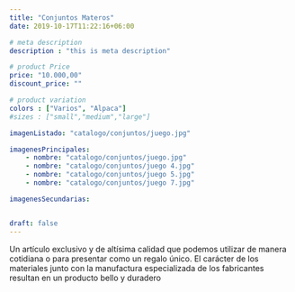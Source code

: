 ```yaml
---
title: "Conjuntos Materos"
date: 2019-10-17T11:22:16+06:00

# meta description
description : "this is meta description"

# product Price
price: "10.000,00"
discount_price: ""

# product variation
colors : ["Varios", "Alpaca"]
#sizes : ["small","medium","large"]

imagenListado: "catalogo/conjuntos/juego.jpg"

imagenesPrincipales: 
    - nombre: "catalogo/conjuntos/juego.jpg"
    - nombre: "catalogo/conjuntos/juego 4.jpg"
    - nombre: "catalogo/conjuntos/juego 5.jpg"
    - nombre: "catalogo/conjuntos/juego 7.jpg"

imagenesSecundarias: 


draft: false
---
```


Un artículo exclusivo y de altísima calidad que podemos utilizar de manera cotidiana o para presentar como un regalo único. El carácter de los materiales junto con la manufactura especializada de los fabricantes resultan en un producto bello y duradero

